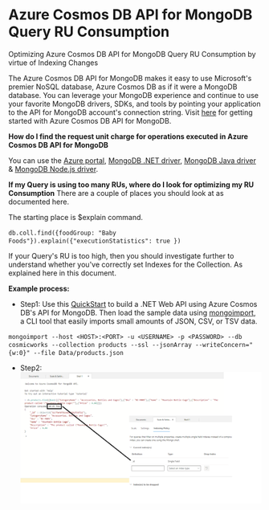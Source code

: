 # Azure Cosmos DB API for MongoDB Query RU Consumption
Optimizing Azure Cosmos DB API for MongoDB Query RU Consumption by virtue of Indexing Changes

The Azure Cosmos DB API for MongoDB makes it easy to use Microsoft's premier NoSQL database, Azure Cosmos DB as if it were a MongoDB database. You can leverage your MongoDB experience and continue to use your favorite MongoDB drivers, SDKs, and tools by pointing your application to the API for MongoDB account's connection string. Visit [here](https://docs.microsoft.com/en-us/azure/cosmos-db/mongodb/mongodb-introduction) for getting started with Azure Cosmos DB API for MongoDB.

**How do I find the request unit charge for operations executed in Azure Cosmos DB API for MongoDB**

You can use the [Azure portal](https://docs.microsoft.com/en-us/azure/cosmos-db/mongodb/find-request-unit-charge-mongodb#use-the-azure-portal), [MongoDB .NET driver](https://docs.microsoft.com/en-us/azure/cosmos-db/mongodb/find-request-unit-charge-mongodb#use-the-mongodb-net-driver), [MongoDB Java driver](https://docs.microsoft.com/en-us/azure/cosmos-db/mongodb/find-request-unit-charge-mongodb#use-the-mongodb-java-driver) & [MongoDB Node.js driver](https://docs.microsoft.com/en-us/azure/cosmos-db/mongodb/find-request-unit-charge-mongodb#use-the-mongodb-nodejs-driver).

**If my Query is using too many RUs, where do I look for optimizing my RU Consumption**
There are a couple of places you should look at as documented here.

The starting place is $explain command.
```
db.coll.find({foodGroup: "Baby Foods"}).explain({"executionStatistics": true })
```

If your Query's RU is too high, then you should investigate further to understand whether you've correctly set Indexes for the Collection. As explained here in this document.

**Example process:**
- Step1: Use this [QuickStart](https://docs.microsoft.com/en-us/azure/cosmos-db/mongodb/create-mongodb-dotnet) to build a .NET Web API using Azure Cosmos DB's API for MongoDB. Then load the sample data using [mongoimport](https://docs.mongodb.com/database-tools/mongoimport/#mongodb-binary-bin.mongoimport), a CLI tool that easily imports small amounts of JSON, CSV, or TSV data.
```
mongoimport --host <HOST>:<PORT> -u <USERNAME> -p <PASSWORD> --db cosmicworks --collection products --ssl --jsonArray --writeConcern="{w:0}" --file Data/products.json
```

- Step2: 
![Image1](media/1.png)
